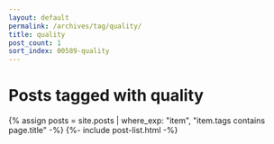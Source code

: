 ```yaml
---
layout: default
permalink: /archives/tag/quality/
title: quality
post_count: 1
sort_index: 00589-quality
---
```

<h1 class="page-heading">Posts tagged with quality</h1>
{% assign posts = site.posts | where_exp: "item", "item.tags contains page.title" -%}
{%- include post-list.html -%}

